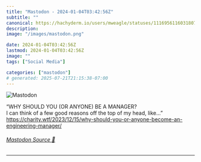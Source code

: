 ```yaml
---
title: "Mastodon - 2024-01-04T03:42:56Z"
subtitle: ""
canonical: https://hachyderm.io/users/mweagle/statuses/111695611603180757
description:
image: "/images/mastodon.png"

date: 2024-01-04T03:42:56Z
lastmod: 2024-01-04T03:42:56Z
image: ""
tags: ["Social Media"]

categories: ["mastodon"]
# generated: 2025-07-21T21:15:38-07:00
---
```

![Mastodon](/images/mastodon.png)

<p>“WHY SHOULD YOU (OR ANYONE) BE A MANAGER?<br />I can think of a few good reasons off the top of my head, like…”<br /><a href="https://charity.wtf/2023/12/15/why-should-you-or-anyone-become-an-engineering-manager/" target="_blank" rel="nofollow noopener noreferrer" translate="no"><span class="invisible">https://</span><span class="ellipsis">charity.wtf/2023/12/15/why-sho</span><span class="invisible">uld-you-or-anyone-become-an-engineering-manager/</span></a></p>


###### [Mastodon Source 🐘](https://hachyderm.io/@mweagle/111695611603180757)

___

